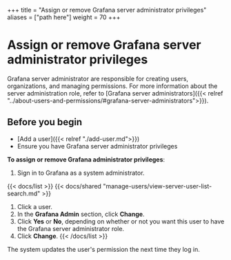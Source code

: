 +++
title = "Assign or remove Grafana server administrator privileges"
aliases = ["path here"]
weight = 70
+++

# Assign or remove Grafana server administrator privileges

Grafana server administrator are responsible for creating users, organizations, and managing permissions. For more information about the server administration role, refer to [Grafana server administrators]({{< relref "../about-users-and-permissions/#grafana-server-administrators">}}).

<!--- Why create multiple admins? When to do this? -->

## Before you begin

- [Add a user]({{< relref "./add-user.md">}})
- Ensure you have Grafana server administrator privileges

**To assign or remove Grafana administrator privileges**:

1. Sign in to Grafana as a system administrator.

{{< docs/list >}}
{{< docs/shared "manage-users/view-server-user-list-search.md" >}}

1. Click a user.
1. In the **Grafana Admin** section, click **Change**.
1. Click **Yes** or **No**, depending on whether or not you want this user to have the Grafana server administrator role.
1. Click **Change**.
   {{< /docs/list >}}

The system updates the user's permission the next time they log in.
